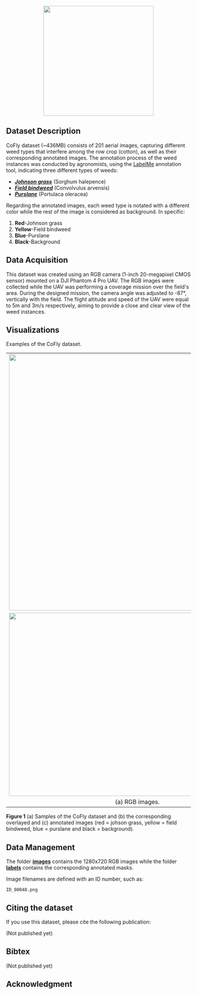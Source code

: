 <p align="center">
<img src="https://user-images.githubusercontent.com/77329407/105342573-3040e900-5be9-11eb-92df-7c09392b1e0c.png" width="300" />

## Dataset Description
CoFly dataset (~436MB) consists of 201 aerial images, capturing different weed types that interfere among the row crop (cotton),
as well as their corresponding annotated images. The annotation process of the weed instances was conducted by agronomists, using 
the [LabelMe](https://github.com/wkentaro/labelme) annotation tool, indicating three different types of weeds: 

- *[__Johnson grass__](https://en.wikipedia.org/wiki/Johnson_grass)* (Sorghum halepence)
- *[__Field bindweed__](https://en.wikipedia.org/wiki/Convolvulus_arvensis)* (Convolvulus arvensis)
- *[__Purslane__](https://en.wikipedia.org/wiki/Portulaca_oleracea)* (Portulaca oleracea)

Regarding the annotated images, each weed type is notated with a different color while the rest of the image is considered as background.
In specific:

1. __Red__-Johnson grass
2. __Yellow__-Field bindweed
3. __Blue__-Purslane
4. __Black__-Background

<!--The way that this dataset can be used is entirely up to the users.-->

## Data Acquisition
This dataset was created using an RGB camera (1-inch 20-megapixel CMOS sensor) mounted on a DJI Phantom 4 Pro UAV. The RGB images were 
collected while the UAV was performing a coverage mission over the field's area. During the designed mission, the camera angle was adjusted
to -87°, vertically with the field. The flight altitude and speed of the UAV were equal to 5m and 3m/s respectively, aiming to provide a close
and clear view of the weed instances. 


## Visualizations
Examples of the CoFly dataset.
<table class="center">
  <tr class="center">
    <td><img src="https://user-images.githubusercontent.com/80778287/111494266-ff8fb280-8746-11eb-9cb2-9c29fdbed52c.png" width="700" /></td>
    <td><img src="https://user-images.githubusercontent.com/80778287/111494308-061e2a00-8747-11eb-8373-d49ddae0ed45.png" width="700"/></td>
    <td><img src="https://user-images.githubusercontent.com/80778287/111494292-03233980-8747-11eb-9daa-380ec6364e9e.png" width="700" /></td>
    </tr>
  <tr class="center">
    <td><img src="https://user-images.githubusercontent.com/77329407/107168936-5cb87b80-69c5-11eb-83ef-5e104d4db5f0.png" width="500" /></td>
    <td><img src="https://user-images.githubusercontent.com/80778287/111446873-87f55f80-8715-11eb-8a86-f99e2480c0f5.png" width="500"/></td>
    <td><img src="https://user-images.githubusercontent.com/77329407/107168970-6cd05b00-69c5-11eb-9bf5-07bb069652dd.png" width="500" /></td>
  </tr>
  <tr align="center">
    <td>(a) RGB images.</td>
    <td>(b) Overlayed images.</td>
    <td>(b) Annotated images.</td>
  </tr>
</table>

 **Figure 1** (a) Samples of the CoFly dataset and (b) the corresponding overlayed and (c) annotated images (red = johson grass, yellow =  field bindweed, blue = 
purslane and black = background).



## Data Management
The folder [**images**](https://github.com/CoFly-project/CoFly-dataset/tree/main/images) contains the 1280x720 RGB images while the folder 
[**labels**](https://github.com/CoFly-project/CoFly-dataset/tree/main/labels) contains the corresponding annotated masks. 

Image filenames are defined with an ID number, such as:

```
ID_00048.png
```

## Citing the dataset
If you use this dataset, please cite the following publication:

(Not published yet)

## Bibtex
(Not published yet)

## Acknowledgment
